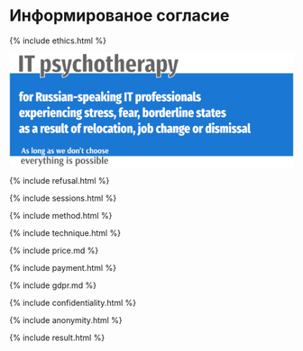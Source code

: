 # Информированое согласие

{% include ethics.html %}

![Psychotherapy for Russian-speaking IT professionals](_img/700b.png)

{% include refusal.html %}

{% include sessions.html %}

{% include method.html %}

{% include technique.html %}

{% include price.md %}

{% include payment.html %}

{% include gdpr.md %}

{% include confidentiality.html %}

{% include anonymity.html %}

{% include result.html %}